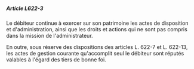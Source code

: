 ##### Article L622-3

Le débiteur continue à exercer sur son patrimoine les actes de disposition et d'administration, ainsi que les droits et actions qui ne sont pas compris dans la mission de l'administrateur.

En outre, sous réserve des dispositions des articles L. 622-7 et L. 622-13, les actes de gestion courante qu'accomplit seul le débiteur sont réputés valables à l'égard des tiers de bonne foi.

